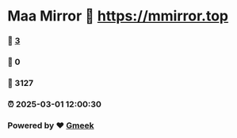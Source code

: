 # Maa Mirror :link: https://mmirror.top 
### :page_facing_up: [3](https://mmirror.top/tag.html) 
### :speech_balloon: 0 
### :hibiscus: 3127 
### :alarm_clock: 2025-03-01 12:00:30 
### Powered by :heart: [Gmeek](https://github.com/Meekdai/Gmeek)
